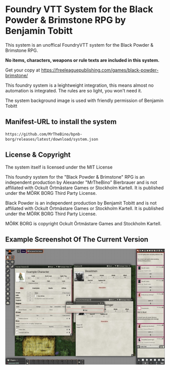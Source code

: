 # Foundry VTT System for the Black Powder & Brimstone RPG by Benjamin Tobitt

This system is an unoffical FoundryVTT system for the Black Powder & Brimstone RPG. 

**No items, characters, weapons or rule texts are included in this system.**

Get your copy at https://freeleaguepublishing.com/games/black-powder-brimstone/

This foundry system is a leightweight integration, this means almost no automation is integrated. The rules
are so light, you won't need it.

The system background image is used with friendly permission of Benjamin Tobitt

## Manifest-URL to install the system

    https://github.com/MrTheBino/bpnb-borg/releases/latest/download/system.json
    
## License & Copyright

The system itself is licensed under the MIT License

This foundry system for the "Black Powder & Brimstone" RPG is an independent production by Alexander "MrTheBino" Bierbrauer and is not affiliated with Ockult Örtmästare Games or Stockholm Kartell. It is published under the MÖRK BORG Third Party License.

Black Powder is an independent production by Benjamit Tobitt and is not affiliated with Ockult Örtmästare Games or Stockholm Kartell. It is published under the MÖRK BORG Third Party License.

MÖRK BORG is copyright Ockult Örtmästare Games and Stockholm Kartell. 

## Example Screenshot Of The Current Version
![image info](screenshot.jpg)